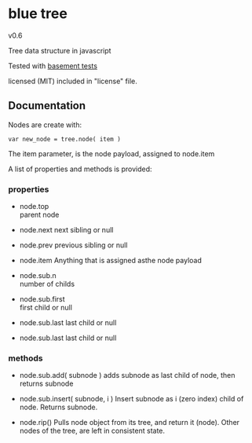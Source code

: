 
# blue tree
v0.6

Tree data structure in javascript

Tested with [basement tests](http://nzonbi.github.com/blue-tree/test)

licensed (MIT) included in "license" file.



## Documentation

Nodes are create with:

    var new_node = tree.node( item )

The item parameter, is the node payload, assigned to node.item

A list of properties and methods is provided:

### properties

* node.top	
  parent node

* node.next	
  next sibling or null

* node.prev	
  previous sibling or null

* node.item	
  Anything that is assigned asthe node payload

* node.sub.n	
  number of childs

* node.sub.first	
  first child or null

* node.sub.last	
  last child or null

* node.sub.last	
  last child or null

### methods

* node.sub.add( subnode )
  adds subnode as last child of node, then returns subnode

* node.sub.insert( subnode, i )
  Insert subnode as i (zero index) child of node. Returns subnode.

* node.rip()
  Pulls node object from its tree, and return it (node). 
  Other nodes of the tree, are left in consistent state.









